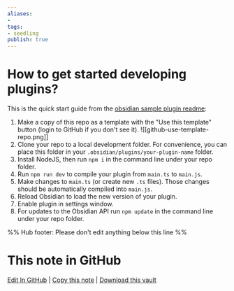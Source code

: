 ```yaml
---
aliases: 
- 
tags:
- seedling
publish: true
---
```


# How to get started developing plugins?

This is the quick start guide from the [obsidian sample plugin readme](https://github.com/obsidianmd/obsidian-sample-plugin):

1.   Make a copy of this repo as a template with the "Use this template" button (login to GitHub if you don't see it).
	  ![[github-use-template-repo.png]]
2.   Clone your repo to a local development folder. For convenience, you can place this folder in your `.obsidian/plugins/your-plugin-name` folder.
3.   Install NodeJS, then run `npm i` in the command line under your repo folder.
4.   Run `npm run dev` to compile your plugin from `main.ts` to `main.js`.
5.   Make changes to `main.ts` (or create new `.ts` files). Those changes should be automatically compiled into `main.js`.
6.   Reload Obsidian to load the new version of your plugin.
7.   Enable plugin in settings window.
8.   For updates to the Obsidian API run `npm update` in the command line under your repo folder.

%% Hub footer: Please don't edit anything below this line %%

# This note in GitHub

<span class="git-footer">[Edit In GitHub](https://github.dev/obsidian-community/obsidian-hub/blob/main/04%20-%20Guides%2C%20Workflows%2C%20%26%20Courses/Guides/How%20to%20get%20started%20developing%20plugins.md "git-hub-edit-note") | [Copy this note](https://raw.githubusercontent.com/obsidian-community/obsidian-hub/main/04%20-%20Guides%2C%20Workflows%2C%20%26%20Courses/Guides/How%20to%20get%20started%20developing%20plugins.md "git-hub-copy-note") | [Download this vault](https://github.com/obsidian-community/obsidian-hub/archive/refs/heads/main.zip "git-hub-download-vault") </span>
